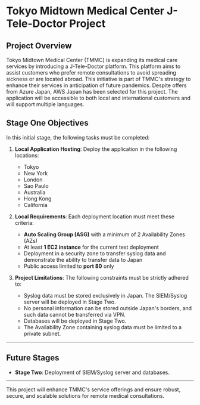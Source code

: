 # Tokyo Midtown Medical Center J-Tele-Doctor Project

## Project Overview
Tokyo Midtown Medical Center (TMMC) is expanding its medical care services by introducing a J-Tele-Doctor platform. This platform aims to assist customers who prefer remote consultations to avoid spreading sickness or are located abroad. This initiative is part of TMMC's strategy to enhance their services in anticipation of future pandemics. Despite offers from Azure Japan, AWS Japan has been selected for this project. The application will be accessible to both local and international customers and will support multiple languages.

## Stage One Objectives
In this initial stage, the following tasks must be completed:

1. **Local Application Hosting**: Deploy the application in the following locations:
    - Tokyo
    - New York
    - London
    - Sao Paulo
    - Australia
    - Hong Kong
    - California

2. **Local Requirements**: Each deployment location must meet these criteria:
    - **Auto Scaling Group (ASG)** with a minimum of 2 Availability Zones (AZs)
    - At least **1 EC2 instance** for the current test deployment
    - Deployment in a security zone to transfer syslog data and demonstrate the ability to transfer data to Japan
    - Public access limited to **port 80** only

3. **Project Limitations**: The following constraints must be strictly adhered to:
    - Syslog data must be stored exclusively in Japan. The SIEM/Syslog server will be deployed in Stage Two.
    - No personal information can be stored outside Japan's borders, and such data cannot be transferred via VPN.
    - Databases will be deployed in Stage Two.
    - The Availability Zone containing syslog data must be limited to a private subnet.

---

## Future Stages
- **Stage Two**: Deployment of SIEM/Syslog server and databases.

---

This project will enhance TMMC's service offerings and ensure robust, secure, and scalable solutions for remote medical consultations.
